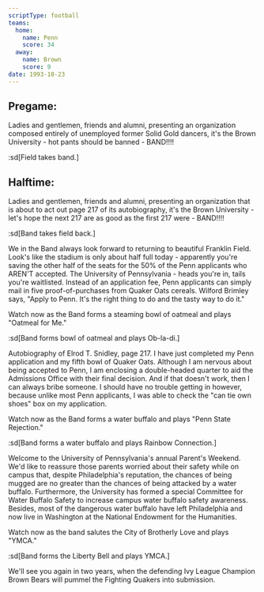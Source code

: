 ```yaml
---
scriptType: football
teams:
  home:
    name: Penn
    score: 34
  away:
    name: Brown
    score: 9
date: 1993-10-23
---
```


## Pregame:

Ladies and gentlemen, friends and alumni, presenting an organization composed entirely of unemployed former Solid Gold dancers, it's the Brown University - hot pants should be banned - BAND!!!!

:sd[Field takes band.]

## Halftime:

Ladies and gentlemen, friends and alumni, presenting an organization that is about to act out page 217 of its autobiography, it's the Brown University - let's hope the next 217 are as good as the first 217 were - BAND!!!!

:sd[Band takes field back.]

We in the Band always look forward to returning to beautiful Franklin Field. Look's like the stadium is only about half full today - apparently you're saving the other half of the seats for the 50% of the Penn applicants who AREN'T accepted. The University of Pennsylvania - heads you're in, tails you're waitlisted. Instead of an application fee, Penn applicants can simply mail in five proof-of-purchases from Quaker Oats cereals. Wilford Brimley says, "Apply to Penn. It's the right thing to do and the tasty way to do it."

Watch now as the Band forms a steaming bowl of oatmeal and plays "Oatmeal for Me."

:sd[Band forms bowl of oatmeal and plays Ob-la-di.]

Autobiography of Elrod T. Snidley, page 217. I have just completed my Penn application and my fifth bowl of Quaker Oats. Although I am nervous about being accepted to Penn, I am enclosing a double-headed quarter to aid the Admissions Office with their final decision. And if that doesn't work, then I can always bribe someone. I should have no trouble getting in however, because unlike most Penn applicants, I was able to check the "can tie own shoes" box on my application.

Watch now as the Band forms a water buffalo and plays "Penn State Rejection."

:sd[Band forms a water buffalo and plays Rainbow Connection.]

Welcome to the University of Pennsylvania's annual Parent's Weekend. We'd like to reassure those parents worried about their safety while on campus that, despite Philadelphia's reputation, the chances of being mugged are no greater than the chances of being attacked by a water buffalo. Furthermore, the University has formed a special Committee for Water Buffalo Safety to increase campus water buffalo safety awareness. Besides, most of the dangerous water buffalo have left Philadelphia and now live in Washington at the National Endowment for the Humanities.

Watch now as the band salutes the City of Brotherly Love and plays "YMCA."

:sd[Band forms the Liberty Bell and plays YMCA.]

We'll see you again in two years, when the defending Ivy League Champion Brown Bears will pummel the Fighting Quakers into submission.
